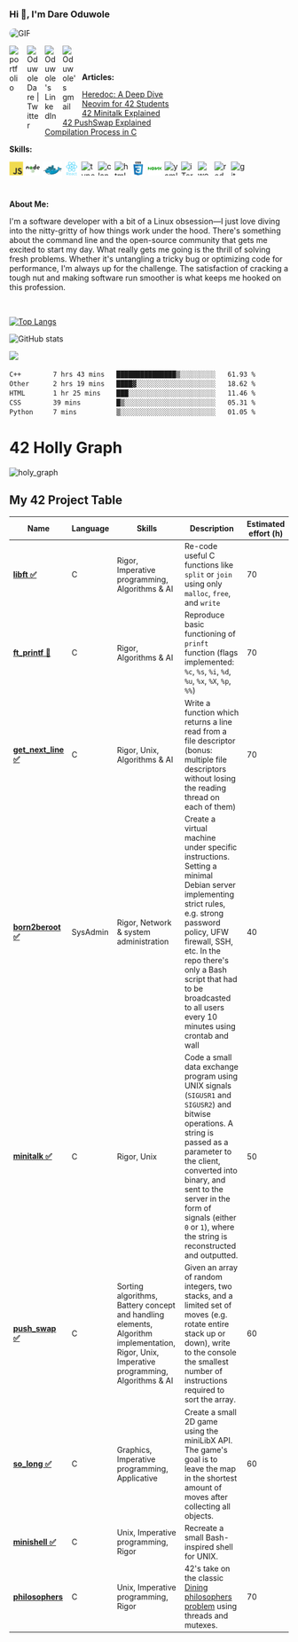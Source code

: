### Hi 👋, I'm Dare Oduwole
<img 
  alt="GIF"
  src="https://user-images.githubusercontent.com/50960013/127277181-3871659d-6d90-409e-b6a9-b8279a391430.gif" width="250"
  style="border-radius: 25px;"
  height="auto"
/> 

<div>
  <a href="https://dreywesson.netlify.app">
    <img 
      align="left"
      alt="portfolio"
      width="22px"
      src="https://user-images.githubusercontent.com/50960013/127302754-ca427b8b-9c64-4cf3-b7a1-1a8ca6d10bc6.png"
      style="margin-right:10px; background-color: white;"
    />
  </a>
  <a href="https://medium.com/@oduwoledare">
    <img 
      align="left"
      alt="Oduwole Dare | Twitter"
      width="22px"
      src="https://upload.wikimedia.org/wikipedia/commons/f/fa/Medium_Logo.webp"
      style="margin-right:10px;"
    />
  </a>
  <a href="https://www.linkedin.com/in/dareoduwole/">
    <img
      align="left" 
      alt="Oduwole's LinkedIn"
      width="22px"
      src="https://upload.wikimedia.org/wikipedia/commons/thumb/8/81/LinkedIn_icon.svg/768px-LinkedIn_icon.svg.png"
      style="margin-right:10px"
    />
  </a>
  <a href="mailto:oduwole.dare.em@gmail.com">
    <img
      align="left"
      alt="Oduwole's gmail" 
      width="25px"
      src="https://upload.wikimedia.org/wikipedia/commons/thumb/7/7e/Gmail_icon_%282020%29.svg/512px-Gmail_icon_%282020%29.svg.png"
      style="margin-right:10px"
    />
  </a>
</div>

<br/>
<br/>

**Articles:**

[Heredoc: A Deep Dive](https://medium.com/@oduwoledare/heredoc-a-deep-dive-23c82992e522)
<br />
[Neovim for 42 Students](https://medium.com/@oduwoledare/neovim-for-42-students-56bf0815a92a)
<br />
[42 Minitalk Explained](https://medium.com/@oduwoledare/42-minitalk-explained-5b236adc2c24)
<br />
[42 PushSwap Explained](https://medium.com/@oduwoledare/42-push-swap-explained-psuedocodes-ba8108339556)
<br />
[Compilation Process in C](https://medium.com/@oduwoledare/compilation-process-in-c-2c8708bd4b95)


**Skills:**

<div style="display: flex; flex-wrap: wrap;m min-width:300px;">
    <img src="https://raw.githubusercontent.com/devicons/devicon/master/icons/javascript/javascript-original.svg" alt="javascript" width="25" height="25" style="padding-bottom:7px; margin-right:5px"/>
    <img src="https://raw.githubusercontent.com/devicons/devicon/master/icons/nodejs/nodejs-original-wordmark.svg" alt="nodejs" width="25" height="25" style="padding-bottom:7px; margin-right:5px"/>
    <img src="https://raw.githubusercontent.com/devicons/devicon/master/icons/docker/docker-original.svg" alt="Docker" width="35" height="30" style="padding-bottom:7px; margin-right:5px"/>
    <img src="https://raw.githubusercontent.com/devicons/devicon/master/icons/react/react-original-wordmark.svg" alt="react" width="25" height="25" style="padding-bottom:7px; margin-right:5px"/>
    <img src="https://iconape.com/wp-content/png_logo_vector/typescript.png" alt="typescript" width="25" height="25" style="padding-bottom:7px; margin-right:5px"/>
    <img src="https://www.britefish.net/wp-content/uploads/2019/07/logo-c-1.png" alt="clang" width="25" height="25" style="padding-bottom:7px; margin-right:5px"/>
    <img src="https://cdn.iconscout.com/icon/free/png-256/html5-40-1175193.png" alt="html" width="25" height="25" style="padding-bottom:7px; margin-right:5px"/>
    <img src="https://raw.githubusercontent.com/devicons/devicon/master/icons/css3/css3-original-wordmark.svg" alt="css3" width="25" height="25" style="padding-bottom:7px; margin-right:5px"/>
    <img src="https://raw.githubusercontent.com/devicons/devicon/master/icons/nginx/nginx-original.svg" alt="nginx" width="25" height="25" style="padding-bottom:7px; margin-right:5px"/>
    <img src="http://svgur.com/i/3m.svg" alt="yaml" width="25" height="25" style="padding-bottom:7px; margin-right:5px"/>
    <img src="https://upload.wikimedia.org/wikipedia/commons/6/6f/Octicons-terminal.svg" alt="iTerm" width="25" height="25" style="padding-bottom:7px; margin-right:5px"/>
    <img src="https://cdn.iconscout.com/icon/free/png-512/webpack-1-1174980.png" alt="webpack" width="25" height="25" style="padding-bottom:7px; margin-right:5px"/>
    <img src="https://img.icons8.com/color/240/000000/redux.png" alt="redux" width="25" height="25" style="padding-bottom:7px; margin-right:5px"/>
    <img src="https://img.icons8.com/color/240/000000/git.png" alt="git" width="25" height="25" style="padding-bottom:7px; margin-right:5px"/>
</div>

<br />

**About Me:**
<p>
  I'm a software developer with a bit of a Linux obsession—I just love diving into the nitty-gritty of how things work under the hood. There's something about the command line and the open-source community that gets me excited to start my day.
  What really gets me going is the thrill of solving fresh problems. Whether it's untangling a tricky bug or optimizing code for performance, I'm always up for the challenge. The satisfaction of cracking a tough nut and making software run smoother is what keeps me hooked on this profession.
</p>

<br />


[![Top Langs](https://github-readme-stats.vercel.app/api/top-langs/?username=dreywesson&layout=compact&theme=dark)](https://github.com/anuraghazra/github-readme-stats)

![GitHub stats](https://github-readme-stats.vercel.app/api?username=dreywesson&show_icons=true&theme=dark)

![](https://leetcard.jacoblin.cool/dreywesson?ext=activity)
  

<!--START_SECTION:waka-->

```txt
C++        7 hrs 43 mins   ███████████████▒░░░░░░░░░   61.93 %
Other      2 hrs 19 mins   ████▓░░░░░░░░░░░░░░░░░░░░   18.62 %
HTML       1 hr 25 mins    ███░░░░░░░░░░░░░░░░░░░░░░   11.46 %
CSS        39 mins         █▒░░░░░░░░░░░░░░░░░░░░░░░   05.31 %
Python     7 mins          ▒░░░░░░░░░░░░░░░░░░░░░░░░   01.05 %
```

<!--END_SECTION:waka-->



# 42 Holly Graph

<img alt="holy_graph" src="https://user-images.githubusercontent.com/50960013/219389791-823e3c90-e41a-41b2-ab9b-e5586fcefbe6.png" />

</br>

## My 42 Project Table
|    Name   |Language|Skills|Description|Estimated effort (h)|
|-----------|--------|------|-----------|--------------------|
|**[libft ✅](https://github.com/DreyWesson/42_core/tree/main/libft)**|C|Rigor, Imperative programming, Algorithms & AI|Re-code useful C functions like `split` or `join` using only `malloc`, `free`, and `write`|70|
|**[ft_printf 💯](https://github.com/DreyWesson/42_core/tree/main/ft_printf)**|C|Rigor, Algorithms & AI|Reproduce basic functioning of `prinft` function (flags implemented: `%c`, `%s`, `%i`, `%d`, `%u`, `%x`, `%X`, `%p`, `%%`)|70|
|**[get_next_line ✅](https://github.com/DreyWesson/42_core/tree/main/get_next_ln)**|C|Rigor, Unix, Algorithms & AI|Write a function which returns a line read from a file descriptor (bonus: multiple file descriptors without losing the reading thread on each of them)|70|
|**[born2beroot ✅](https://github.com/DreyWesson/42_core/)**|SysAdmin|Rigor, Network & system administration|Create a virtual machine under specific instructions. Setting a minimal Debian server implementing strict rules, e.g. strong password policy, UFW firewall, SSH, etc. In the repo there's only a Bash script that had to be broadcasted to all users every 10 minutes using crontab and wall|40|
|**[minitalk ✅](https://github.com/DreyWesson/42_core/)**|C|Rigor, Unix|Code a small data exchange program using UNIX signals (`SIGUSR1` and `SIGUSR2`) and bitwise operations. A string is passed as a parameter to the client, converted into binary, and sent to the server in the form of signals (either `0` or `1`), where the string is reconstructed and outputted.|50|
|**[push_swap ✅](https://github.com/DreyWesson/42_core/p)**|C|Sorting algorithms, Battery concept and handling elements, Algorithm implementation, Rigor, Unix, Imperative programming, Algorithms & AI|Given an array of random integers, two stacks, and a limited set of moves (e.g. rotate entire stack up or down), write to the console the smallest number of instructions required to sort the array.|60|
|**[so_long ✅](https://github.com/DreyWesson/42_core/)**|C|Graphics, Imperative programming, Applicative|Create a small 2D game using the miniLibX API. The game's goal is to leave the map in the shortest amount of moves after collecting all objects.|60|
|**[minishell ✅](https://github.com/DreyWesson/42_core/)**|C|Unix, Imperative programming, Rigor|Recreate a small Bash-inspired shell for UNIX.
|**[philosophers](https://github.com/DreyWesson/42_core/)**|C|Unix, Imperative programming, Rigor|42's take on the classic [Dining philosophers problem](https://en.wikipedia.org/wiki/Dining_philosophers_problem) using threads and mutexes.|70|
